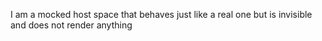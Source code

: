 I am a mocked host space that behaves just like a real one but is invisible and does not render anything
